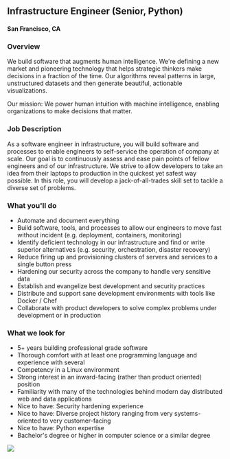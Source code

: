 ## Infrastructure Engineer (Senior, Python) 
#### San Francisco, CA

### Overview
We build software that augments human intelligence. We're defining a new market and pioneering technology that helps strategic thinkers make decisions in a fraction of the time. Our algorithms reveal patterns in large, unstructured datasets and then generate beautiful, actionable visualizations.

Our mission: We power human intuition with machine intelligence, enabling organizations to make decisions that matter.

### Job Description
As a software engineer in infrastructure, you will build software and processes to enable engineers to self-service the operation of company at scale. Our goal is to continuously assess and ease pain points of fellow engineers and of our infrastructure. We strive to allow developers to take an idea from their laptops to production in the quickest yet safest way possible. In this role, you will develop a jack-of-all-trades skill set to tackle a diverse set of problems. 

### What you'll do
+ Automate and document everything
+ Build software, tools, and processes to allow our engineers to move fast without incident (e.g. deployment, containers, monitoring)
+ Identify deficient technology in our infrastructure and find or write superior alternatives (e.g. security, orchestration, disaster recovery)
+ Reduce firing up and provisioning clusters of servers and services to a single button press
+ Hardening our security across the company to handle very sensitive data
+ Establish and evangelize best development and security practices
+ Distribute and support sane development environments with tools like Docker / Chef
+ Collaborate with product developers to solve complex problems under development or in production

### What we look for
+ 5+ years building professional grade software
+ Thorough comfort with at least one programming language and experience with several
+ Competency in a Linux environment
+ Strong interest in an inward-facing (rather than product oriented) position
+ Familiarity with many of the technologies behind modern day distributed web and data applications
+ Nice to have: Security hardening experience
+ Nice to have: Diverse project history ranging from very systems-oriented to very customer-facing
+ Nice to have: Python expertise
+ Bachelor's degree or higher in computer science or a similar degree


[<img src='https://dabuttonfactory.com/button.png?t=Apply&f=Calibri-Bold&ts=24&tc=fff&tshs=1&tshc=000&hp=20&vp=8&c=5&bgt=gradient&bgc=3d85c6&ebgc=073763'>](https://letsrockit.co/users/auth/github?job_id=uxvpza-infrastructure-engineer-senior-python)
